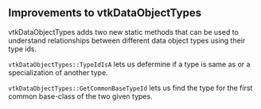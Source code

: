 ## Improvements to vtkDataObjectTypes

vtkDataObjectTypes adds two new static methods that can be used to
understand relationships between different data object types using their
type ids.

`vtkDataObjectTypes::TypeIdIsA` lets us defermine if a type is same as or a
specialization of another type.

`vtkDataObjectTypes::GetCommonBaseTypeId` lets us find the type for the first
common base-class of the two given types.
